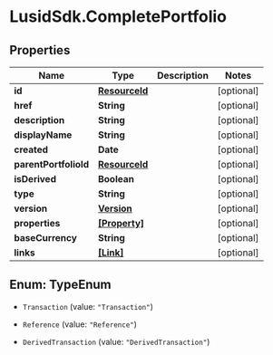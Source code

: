 # LusidSdk.CompletePortfolio

## Properties
Name | Type | Description | Notes
------------ | ------------- | ------------- | -------------
**id** | [**ResourceId**](ResourceId.md) |  | [optional] 
**href** | **String** |  | [optional] 
**description** | **String** |  | [optional] 
**displayName** | **String** |  | [optional] 
**created** | **Date** |  | [optional] 
**parentPortfolioId** | [**ResourceId**](ResourceId.md) |  | [optional] 
**isDerived** | **Boolean** |  | [optional] 
**type** | **String** |  | [optional] 
**version** | [**Version**](Version.md) |  | [optional] 
**properties** | [**[Property]**](Property.md) |  | [optional] 
**baseCurrency** | **String** |  | [optional] 
**links** | [**[Link]**](Link.md) |  | [optional] 


<a name="TypeEnum"></a>
## Enum: TypeEnum


* `Transaction` (value: `"Transaction"`)

* `Reference` (value: `"Reference"`)

* `DerivedTransaction` (value: `"DerivedTransaction"`)




